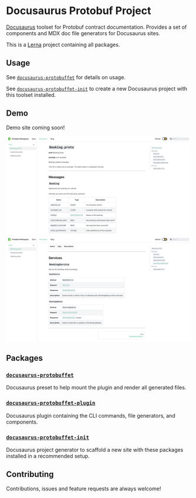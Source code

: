# Docusaurus Protobuf Project

[Docusaurus](https://docusaurus.io/) toolset for Protobuf contract documentation. Provides a set of components and MDX doc file generators for Docusaurus sites.

This is a [Lerna](https://lerna.js.org/) project containing all packages.

## Usage

See [`docusaurus-protobuffet`](https://github.com/AnthonyBobsin/docusaurus-protobuffet/tree/master/packages/docusaurus-protobuffet#usage) for details on usage.

See [`docusaurus-protobuffet-init`](https://github.com/AnthonyBobsin/docusaurus-protobuffet/tree/master/packages/docusaurus-protobuffet-init#usage) to create a new Docusaurus project with this toolset installed.

## Demo

Demo site coming soon!

![Protodocs Overview](./screenshots/overview.png)
![Service Sample](./screenshots/overview-service.png)

## Packages

### [`docusaurus-protobuffet`](https://github.com/AnthonyBobsin/docusaurus-protobuffet/tree/master/packages/docusaurus-protobuffet)

Docusaurus preset to help mount the plugin and render all generated files.

### [`docusaurus-protobuffet-plugin`](https://github.com/AnthonyBobsin/docusaurus-protobuffet/tree/master/packages/docusaurus-protobuffet-plugin)

Docusaurus plugin containing the CLI commands, file generators, and components.

### [`docusaurus-protobuffet-init`](https://github.com/AnthonyBobsin/docusaurus-protobuffet/tree/master/packages/docusaurus-protobuffet-init)

Docusaurus project generator to scaffold a new site with these packages installed in a recommended setup.

## Contributing

Contributions, issues and feature requests are always welcome!
